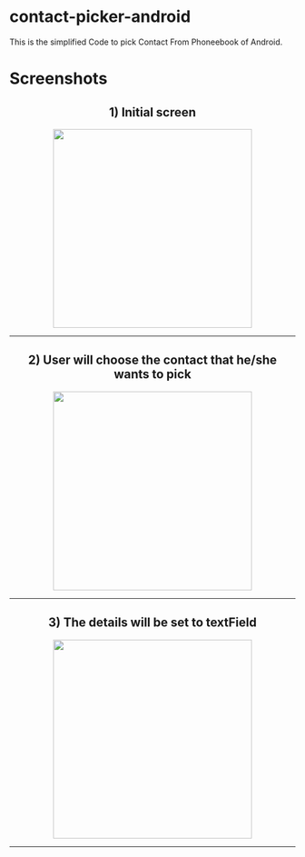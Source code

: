 # contact-picker-android
This is the simplified Code to pick Contact From Phoneebook of Android.

<h1>Screenshots</h1>

<h2 align="center"> 1) Initial screen </h2>
<p align="center">
  <img src="https://user-images.githubusercontent.com/25576526/32239009-5edcaa1a-be8f-11e7-8c53-448ce695e9e6.jpeg" width="350"/>
</p>
<hr>

<h2 align="center"> 2) User will choose the contact that he/she wants to pick </h2>
<p align="center">
  <img src="https://user-images.githubusercontent.com/25576526/32239103-a19b4a78-be8f-11e7-8ade-e44ace305508.jpeg" width="350"/>
</p>
<hr>

<h2 align="center"> 3) The details will be set to textField </h2>
<p align="center">
  <img src="https://user-images.githubusercontent.com/25576526/32239116-a65640ae-be8f-11e7-871f-96ee2d332d59.jpeg" width="350"/>
</p>
<hr>
